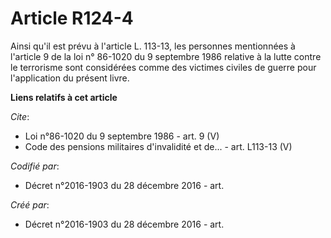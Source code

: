 # Article R124-4

Ainsi qu'il est prévu à l'article L. 113-13, les personnes mentionnées à l'article 9 de la loi n° 86-1020 du 9 septembre 1986
relative à la lutte contre le terrorisme sont considérées comme des victimes civiles de guerre pour l'application du présent
livre.

**Liens relatifs à cet article**

_Cite_:

  - Loi n°86-1020 du 9 septembre 1986 - art. 9 (V)
  - Code des pensions militaires d'invalidité et de... - art. L113-13 (V)

_Codifié par_:

  - Décret n°2016-1903 du 28 décembre 2016 - art.

_Créé par_:

  - Décret n°2016-1903 du 28 décembre 2016 - art.

